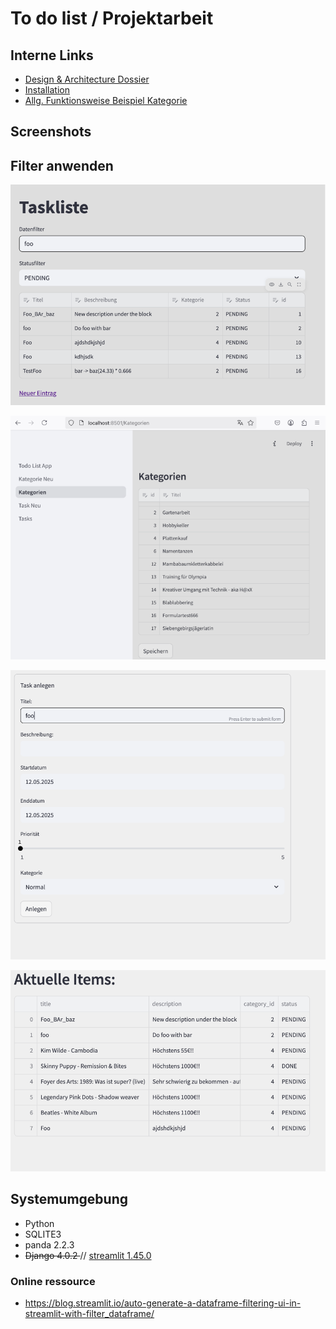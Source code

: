 # To do list / Projektarbeit 

## Interne Links

- [Design & Architecture Dossier](/doq/dad.md)
- [Installation](/doq/Installation.md)
- [Allg. Funktionsweise Beispiel Kategorie](/doq/category.md)

## Screenshots

## Filter anwenden
![Start.](doq/filter_doppelt.png "Start.")

![Neu anlegen Kat.](doq/cat.png "Neu anlegen Kat.")

![Neu anlegen](doq/task.png "Neu anlegen")

![Liste](doq/liste.png "Liste")


## Systemumgebung

- Python
- SQLITE3
- panda 2.2.3
- <del>Django 4.0.2 </del>//  <ins>streamlit 1.45.0</ins>


### Online ressource

- https://blog.streamlit.io/auto-generate-a-dataframe-filtering-ui-in-streamlit-with-filter_dataframe/